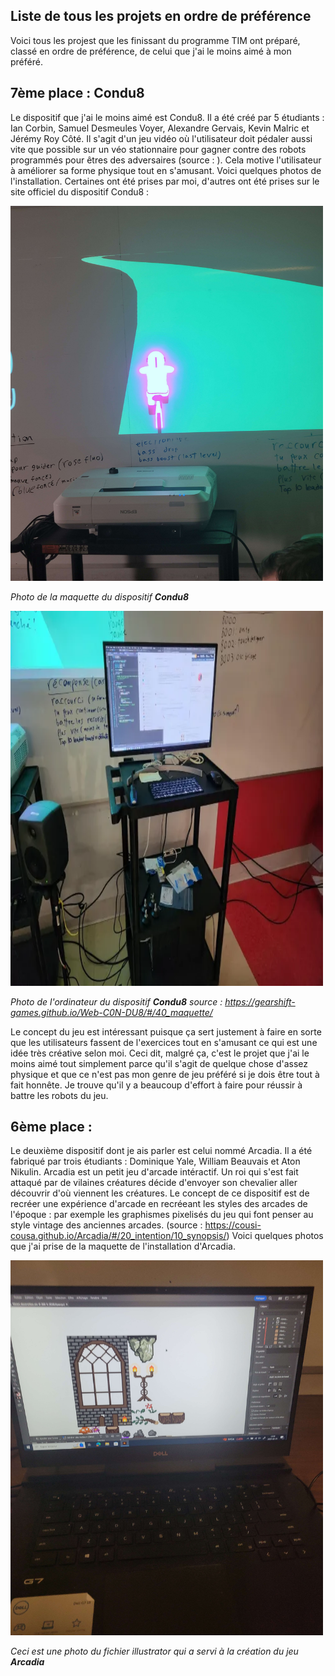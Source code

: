 ## Liste de tous les projets en ordre de préférence 

Voici tous les projest que les finissant du programme TIM ont préparé, classé en ordre de préférence, de celui que j'ai le moins aimé à mon préféré. 

## 7ème place : Condu8

Le dispositif que j'ai le moins aimé est Condu8. Il a été créé par 5 étudiants : Ian Corbin, Samuel Desmeules Voyer, Alexandre Gervais, Kevin Malric et Jérémy Roy Côté. Il s'agit d'un jeu vidéo où l'utilisateur doit pédaler aussi vite que possible sur un véo stationnaire pour gagner contre des robots programmés pour êtres des adversaires (source : ). Cela motive l'utilisateur à améliorer sa forme physique tout en s'amusant. Voici quelques photos de l'installation. Certaines ont été prises par moi, d'autres ont été prises sur le site officiel du dispositif Condu8 : 

<img src="./medias/condu8-photo-1.jpg" width="500" height="600"/>

*Photo de la maquette du dispositif **Condu8***

<img src="./medias/condu8-photo-2.webp" width="500" height="600"/>

*Photo de l'ordinateur du dispositif **Condu8** source : https://gearshift-games.github.io/Web-C0N-DU8/#/40_maquette/*

Le concept du jeu est intéressant puisque ça sert justement à faire en sorte que les utilisateurs fassent de l'exercices tout en s'amusant ce qui est une idée très créative selon moi. Ceci dit, malgré ça, c'est le projet que j'ai le moins aimé tout simplement parce qu'il s'agit de quelque chose d'assez physique et que ce n'est pas mon genre de jeu préféré si je dois être tout à fait honnête. Je trouve qu'il y a beaucoup d'effort à faire pour réussir à battre les robots du jeu. 

## 6ème place : 

Le deuxième dispositif dont je ais parler est celui nommé Arcadia. Il a été fabriqué par trois étudiants : Dominique Yale, William Beauvais et Aton Nikulin. Arcadia est un petit jeu d'arcade intéractif. Un roi qui s'est fait attaqué par de vilaines créatures décide d'envoyer son chevalier aller découvrir d'où viennent les créatures. Le concept de ce dispositif est de recréer une expérience d'arcade en recréeant les styles des arcades de l'époque : par exemple les graphismes pixelisés du jeu qui font penser au style vintage des anciennes arcades. (source : https://cousi-cousa.github.io/Arcadia/#/20_intention/10_synopsis/) Voici quelques photos que j'ai prise de la maquette de l'installation d'Arcadia.

<img src="./medias/arcadia-photo-1.jpg" width="500" height="600"/>

*Ceci est une photo du fichier illustrator qui a servi à la création du jeu **Arcadia***

